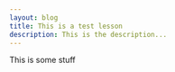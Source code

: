 ```yaml
---
layout: blog
title: This is a test lesson
description: This is the description...
---
```

This is some stuff
